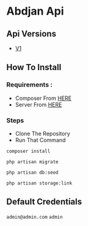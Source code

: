 # Abdjan Api

## Api Versions

- [V1](https://www.google.com)

## How To Install

### Requirements :

- Composer From [HERE](https://getcomposer.org/Composer-Setup.exe)
- Server From [HERE](https://sourceforge.net/projects/xampp/files/XAMPP%20Windows/8.2.0/xampp-windows-x64-8.2.0-0-VS16-installer.exe)

### Steps

- Clone The Repository
- Run That Command
```console
composer install
```

```console
php artisan migrate
```
```
php artisan db:seed
```

```console
php artisan storage:link
```

## Default Credentials

`admin@admin.com` `admin`
